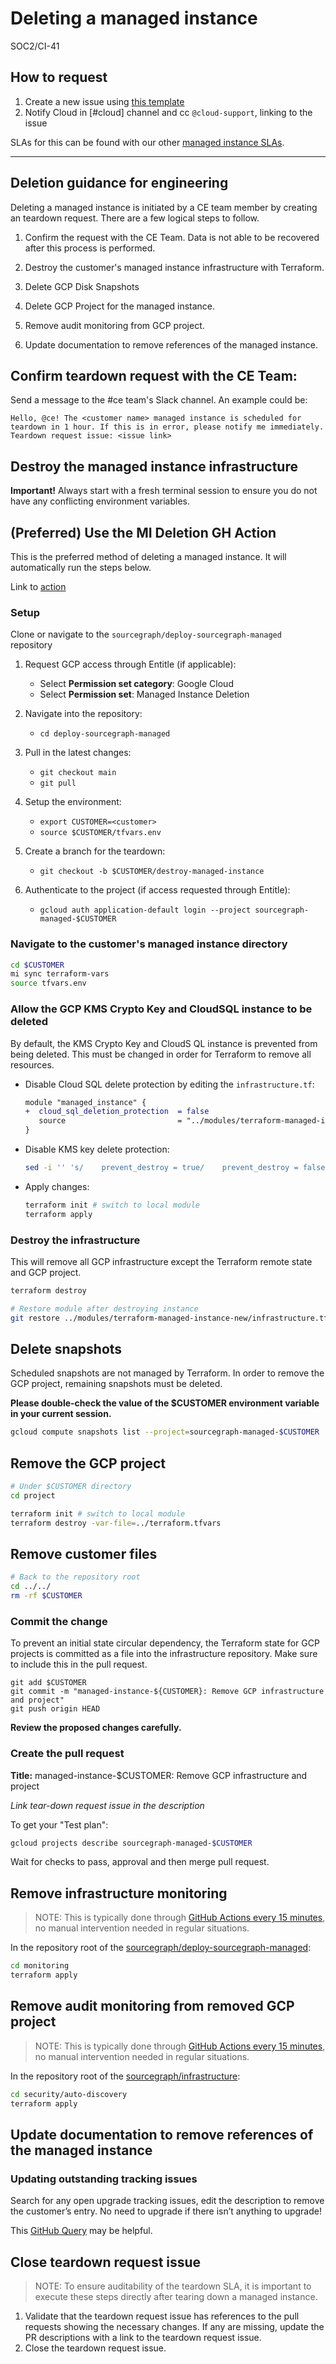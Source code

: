 # Deleting a managed instance

<span class="badge badge-note">SOC2/CI-41</span>

## How to request

1. Create a new issue using [this template](../../index.md#managed-instance-requests)
2. Notify Cloud in [#cloud] channel and cc `@cloud-support`, linking to the issue

SLAs for this can be found with our other [managed instance SLAs](../index.md#slas-for-managed-instances).

---

## Deletion guidance for engineering

Deleting a managed instance is initiated by a CE team member by creating an teardown request. There are a few logical steps to follow.

1.  Confirm the request with the CE Team. Data is not able to be recovered after this process is performed.

1.  Destroy the customer's managed instance infrastructure with Terraform.
1.  Delete GCP Disk Snapshots
1.  Delete GCP Project for the managed instance.
1.  Remove audit monitoring from GCP project.
1.  Update documentation to remove references of the managed instance.

## Confirm teardown request with the CE Team:

Send a message to the #ce team's Slack channel. An example could be:

```
Hello, @ce! The <customer name> managed instance is scheduled for teardown in 1 hour. If this is in error, please notify me immediately.
Teardown request issue: <issue link>
```

## Destroy the managed instance infrastructure

**Important!** Always start with a fresh terminal session to ensure you do not have any conflicting environment variables.

## (Preferred) Use the MI Deletion GH Action

This is the preferred method of deleting a managed instance. It will automatically run the steps below.

Link to [action](https://github.com/sourcegraph/deploy-sourcegraph-managed/actions/workflows/mi_delete.yml)

### Setup

Clone or navigate to the `sourcegraph/deploy-sourcegraph-managed` repository

1. Request GCP access through Entitle (if applicable):

   - Select **Permission set category**: Google Cloud
   - Select **Permission set**: Managed Instance Deletion

2. Navigate into the repository:

   - `cd deploy-sourcegraph-managed`

3. Pull in the latest changes:

   - `git checkout main`
   - `git pull`

4. Setup the environment:

   - `export CUSTOMER=<customer>`
   - `source $CUSTOMER/tfvars.env`

5. Create a branch for the teardown:

   - `git checkout -b $CUSTOMER/destroy-managed-instance`

6. Authenticate to the project (if access requested through Entitle):

   - `gcloud auth application-default login --project sourcegraph-managed-$CUSTOMER`

### Navigate to the customer's managed instance directory

```sh
cd $CUSTOMER
mi sync terraform-vars
source tfvars.env
```

### Allow the GCP KMS Crypto Key and CloudSQL instance to be deleted

By default, the KMS Crypto Key and CloudS QL instance is prevented from being deleted. This must be changed in order for Terraform to remove all resources.

- Disable Cloud SQL delete protection by editing the `infrastructure.tf`:

  ```diff
  module "managed_instance" {
  +  cloud_sql_deletion_protection  = false
     source                         = "../modules/terraform-managed-instance-new"
  }
  ```

- Disable KMS key delete protection:

  ```sh
  sed -i '' 's/    prevent_destroy = true/    prevent_destroy = false/g' ../modules/terraform-managed-instance-new/infrastructure.tf
  ```

- Apply changes:

  ```sh
  terraform init # switch to local module
  terraform apply
  ```

### Destroy the infrastructure

This will remove all GCP infrastructure except the Terraform remote state and GCP project.

```sh
terraform destroy

# Restore module after destroying instance
git restore ../modules/terraform-managed-instance-new/infrastructure.tf
```

## Delete snapshots

Scheduled snapshots are not managed by Terraform. In order to remove the GCP project, remaining snapshots must be deleted.

**Please double-check the value of the $CUSTOMER environment variable in your current session.**

```sh
gcloud compute snapshots list --project=sourcegraph-managed-$CUSTOMER | grep "data" | awk '{print $1}' | xargs gcloud compute snapshots delete --project=sourcegraph-managed-$CUSTOMER --quiet
```

## Remove the GCP project

```sh
# Under $CUSTOMER directory
cd project

terraform init # switch to local module
terraform destroy -var-file=../terraform.tfvars
```

## Remove customer files

```sh
# Back to the repository root
cd ../../
rm -rf $CUSTOMER
```

### Commit the change

To prevent an initial state circular dependency, the Terraform state for GCP projects is committed as a file into the infrastructure repository.
Make sure to include this in the pull request.

```
git add $CUSTOMER
git commit -m "managed-instance-${CUSTOMER}: Remove GCP infrastructure and project"
git push origin HEAD
```

**Review the proposed changes carefully.**

### Create the pull request

**Title:** managed-instance-$CUSTOMER: Remove GCP infrastructure and project

_Link tear-down request issue in the description_

To get your "Test plan":

```sh
gcloud projects describe sourcegraph-managed-$CUSTOMER
```

Wait for checks to pass, approval and then merge pull request.

## Remove infrastructure monitoring

> NOTE: This is typically done through [GitHub Actions every 15 minutes](https://github.com/sourcegraph/deploy-sourcegraph-managed/actions/workflows/apply_monitoring.yml), no manual intervention needed in regular situations.

In the repository root of the [sourcegraph/deploy-sourcegraph-managed](https://github.com/sourcegraph/deploy-sourcegraph-managed):

```sh
cd monitoring
terraform apply
```

## Remove audit monitoring from removed GCP project

> NOTE: This is typically done through [GitHub Actions every 15 minutes](https://github.com/sourcegraph/infrastructure/blob/main/.github/workflows/apply_mi_security_logging.yml), no manual intervention needed in regular situations.

In the repository root of the [sourcegraph/infrastructure](https://github.com/sourcegraph/infrastructure):

```sh
cd security/auto-discovery
terraform apply
```

## Update documentation to remove references of the managed instance

### Updating outstanding tracking issues

Search for any open upgrade tracking issues, edit the description to remove the customer’s entry. No need to upgrade if there isn’t anything to upgrade!

This [GitHub Query](https://github.com/sourcegraph/sourcegraph/issues?q=is%3Aopen+is%3Aissue+label%3Arelease-tracking) may be helpful.

## Close teardown request issue

> NOTE: To ensure auditability of the teardown SLA, it is important to execute these steps directly after tearing down a managed instance.

1. Validate that the teardown request issue has references to the pull requests showing the necessary changes. If any are missing, update the PR descriptions with a link to the teardown request issue.
1. Close the teardown request issue.
